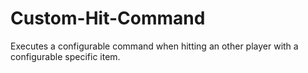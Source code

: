 # Custom-Hit-Command
Executes a configurable command when hitting an other player with a configurable specific item.
